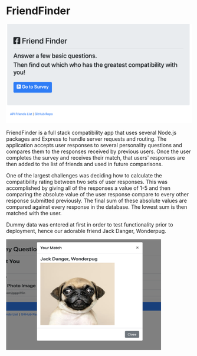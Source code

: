 # FriendFinder

<img src="/images/FriendFinderTitle.png">


FriendFinder is a full stack compatibility app that uses several Node.js packages and Express to handle server requests and routing. The application accepts user responses to several personality questions and compares them to the responses received by previous users. Once the user completes the survey and receives their match, that users' responses are then added to the list of friends and used in future comparisons. 

One of the largest challenges was deciding how to calculate the compatibility rating between two sets of user responses. This was accomplished by giving all of the responses a value of 1-5 and then comparing the absolute value of the user response compare to every other response submitted previously. The final sum of these absolute values are compared against every response in the database. The lowest sum is then matched with the user. 


Dummy data was entered at first in order to test functionality prior to deployment, hence our adorable friend Jack Danger, Wonderpug.

<img src="/images/FriendFinderMatch.png" width = 420px; height = 300px; align = center> 
